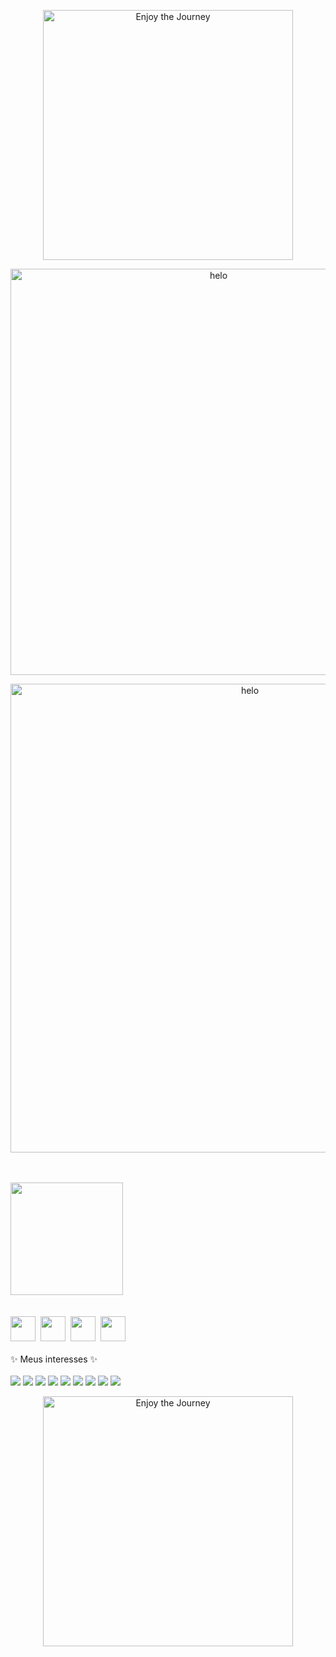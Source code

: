  <p align="center">
   <img align="center" alt="Enjoy the Journey" src="https://64.media.tumblr.com/444e336c58f295647dc07fa173d0d60e/163f8ea9d5712aa4-e7/s500x750/27d93b81e0ff0e00e418d5497b09800826b3f9d3.gifv" width="400">
  </p>
<p align="center"> <img align="center" alt="helo" src="https://64.media.tumblr.com/b08218cf26e8b7cc584c50080317d3a9/3d23c3979b767a92-48/s1280x1920/9a520c03090942bd67eaa8b88cdcc4f92d9597ff.gifv" width="650">
</p>
<div>
  <p align="center"> <img align="center" alt="helo" src="https://media.discordapp.net/attachments/836036665037815828/895394003145588788/helo.png?width=936&height=468" width="750">
</p>
<div>
  <br><br>
  <a href="https://github.com/heloisafarias">
  <img height="180em" src="https://github-readme-stats.vercel.app/api/top-langs/?username=heloisafarias&layout=compact&langs_count=7&theme=dracula"/>
</div><br><br>
  
<div> 
  <a href="https://www.youtube.com/channel/UC8ENvKGsgM2V44EnylkUGww" target="_blank"><img src="https://cdn.discordapp.com/attachments/836036665037815828/883868465621004308/youtube.png" target="_blank" width="40"></a>&nbsp;
  <a href="https://instagram.com/0101helo" target="_blank"><img src="https://image.flaticon.com/icons/png/512/1076/1076991.png" target="_blank" width="40"></a>&nbsp;
  <a href = "mailto:heloisafrsa@gmail.com"><img src="https://cdn.discordapp.com/attachments/836036665037815828/883868071289290792/gmail.png" target="_blank" width="40"></a>&nbsp;
  <a href="https://www.linkedin.com/in/heloisafarias" target="_blank"><img src="https://cdn.discordapp.com/attachments/836036665037815828/883868780739043338/linkedin.png" target="_blank" width="40" ></a><br><br>
  </div>

<div>
  ✨ Meus interesses ✨<br><br>
<img src="https://img.shields.io/badge/C%23-239120?style=for-the-badge&logo=c-sharp&logoColor=white" target="_blank">
<img src="https://img.shields.io/badge/Python-3776AB?style=for-the-badge&logo=python&logoColor=white">
<img src="https://img.shields.io/badge/HTML-239120?style=for-the-badge&logo=html5&logoColor=white">
<img src="https://img.shields.io/badge/CSS-239120?&style=for-the-badge&logo=css3&logoColor=white">
<img src="https://img.shields.io/badge/JavaScript-F7DF1E?style=for-the-badge&logo=javascript&logoColor=black">
<img src="https://img.shields.io/badge/React-20232A?style=for-the-badge&logo=react&logoColor=61DAFB">
<img src="https://img.shields.io/badge/AngularJS-E23237?style=for-the-badge&logo=angularjs&logoColor=white">
<img src="https://img.shields.io/badge/MySQL-00000F?style=for-the-badge&logo=mysql&logoColor=white">
<img src="https://img.shields.io/badge/Microsoft_Azure-0089D6?style=for-the-badge&logo=microsoft-azure&logoColor=white"> <br>
 <p align="center">
   <img align="center" alt="Enjoy the Journey" src="https://64.media.tumblr.com/444e336c58f295647dc07fa173d0d60e/163f8ea9d5712aa4-e7/s500x750/27d93b81e0ff0e00e418d5497b09800826b3f9d3.gifv" width="400">
  </p>


